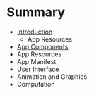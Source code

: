 # Summary

* [Introduction](README.md)
   * App Resources
* [App Components](chapter1.md)
* App Resources
* App Manifest
* User Interface
* Animation and Graphics
* Computation

